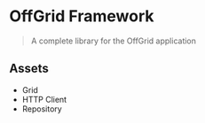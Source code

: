 OffGrid Framework
=================
> A complete library for the OffGrid application

Assets
------
- Grid
- HTTP Client
- Repository
